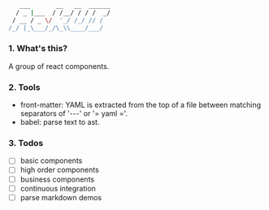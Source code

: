 ```bash 
   ___       __   __  ______
  / _ |___  / /__/ / / /  _/
 / __ / _ \/  '_/ /_/ // /  
/_/ |_\___/_/\_\\____/___/  
```
### 1. What's this?
A group of react components.

### 2. Tools
- front-matter: YAML is extracted from the top of a file between matching separators of '---' or '= yaml ='.
- babel: parse text to ast.

### 3. Todos
- [ ] basic components
- [ ] high order components
- [ ] business components
- [ ] continuous integration
- [ ] parse markdown demos